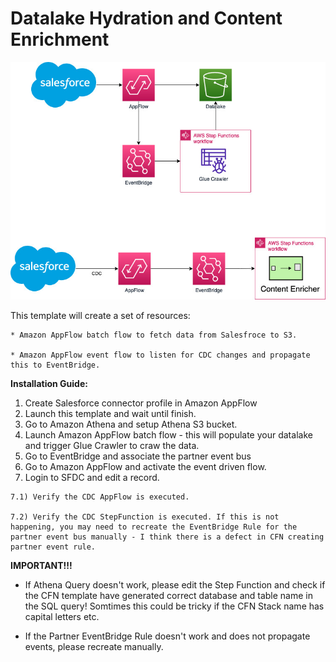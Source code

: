 
  # Datalake Hydration and Content Enrichment 
   ![alt text](Architecture.jpg)

  This template will create a set of resources:

    * Amazon AppFlow batch flow to fetch data from Salesfroce to S3. 
  
    * Amazon AppFlow event flow to listen for CDC changes and propagate this to EventBridge. 


  **Installation Guide:**
  
  1. Create Salesforce connector profile in Amazon AppFlow
  2. Launch this template and wait until finish. 
  3. Go to Amazon Athena and setup Athena S3 bucket.
  4. Launch Amazon AppFlow batch flow - this will populate your datalake and trigger Glue Crawler to craw the data. 
  5. Go to EventBridge and associate the partner event bus 
  6. Go to Amazon AppFlow and activate the event driven flow. 
  7. Login to SFDC and edit a record. 

    7.1) Verify the CDC AppFlow is executed. 

    7.2) Verify the CDC StepFunction is executed. If this is not happening, you may need to recreate the EventBridge Rule for the partner event bus manually - I think there is a defect in CFN creating partner event rule. 

**IMPORTANT!!!**

  * If Athena Query doesn't work, please edit the Step Function and check if the CFN template have generated correct database and table name in the SQL query! Somtimes this could be tricky if the CFN Stack name has capital letters etc. 
  
  * If the Partner EventBridge Rule doesn't work and does not propagate events, please recreate manually.
